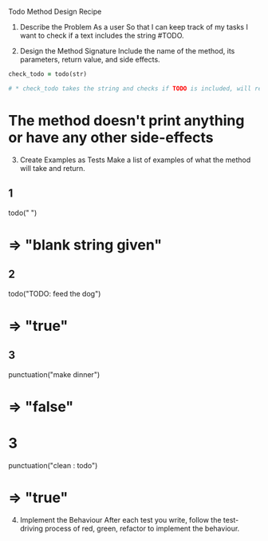 Todo Method Design Recipe

1. Describe the Problem
As a user
So that I can keep track of my tasks
I want to check if a text includes the string #TODO.

2. Design the Method Signature
Include the name of the method, its parameters, return value, and side effects.

```ruby
check_todo = todo(str)

# * check_todo takes the string and checks if TODO is included, will return a boolean
```

# The method doesn't print anything or have any other side-effects
3. Create Examples as Tests
Make a list of examples of what the method will take and return.

## 1
todo(" ")
# => "blank string given"

## 2
todo("TODO: feed the dog")
# => "true"

## 3
punctuation("make dinner")
# => "false"

# 3
punctuation("clean : todo")
# => "true"

4. Implement the Behaviour
After each test you write, follow the test-driving process of red, green, refactor to implement the behaviour.
